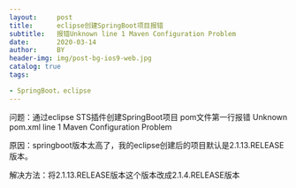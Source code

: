 ```yaml
---
layout:     post
title:      eclipse创建SpringBoot项目报错
subtitle:   报错Unknown line 1 Maven Configuration Problem
date:       2020-03-14
author:     BY
header-img: img/post-bg-ios9-web.jpg
catalog: true
tags:

- SpringBoot，eclipse
---
```




问题：通过eclipse STS插件创建SpringBoot项目 pom文件第一行报错
Unknown	pom.xml		line 1	Maven Configuration Problem

原因：springboot版本太高了，我的eclipse创建后的项目默认是2.1.13.RELEASE版本。

解决方法：将2.1.13.RELEASE版本这个版本改成2.1.4.RELEASE版本